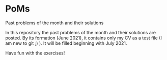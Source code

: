 # PoMs
Past problems of the month and their solutions

In this repository the past problems of the month and their solutions are posted.
By its formation (June 2021), it contains only my CV as a test file (I am new to git ;) ).
It will be filled beginning with July 2021. 

Have fun with the exercises!
